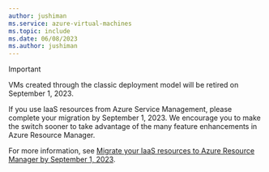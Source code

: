 ```yaml
---
author: jushiman
ms.service: azure-virtual-machines
ms.topic: include
ms.date: 06/08/2023
ms.author: jushiman
---
```


> [!IMPORTANT]
> VMs created through the classic deployment model will be retired on September 1, 2023.
>
> If you use IaaS resources from Azure Service Management, please complete your migration by September 1, 2023. We encourage you to make the switch sooner to take advantage of the many feature enhancements in Azure Resource Manager.
>
> For more information, see [Migrate your IaaS resources to Azure Resource Manager by September 1, 2023](../classic-vm-deprecation.md).
> 

